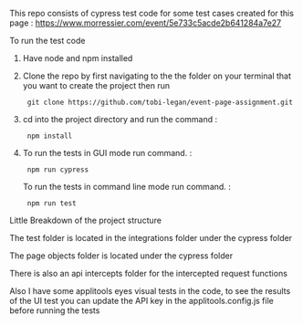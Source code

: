 This repo consists of cypress test code for some test cases created for this page : https://www.morressier.com/event/5e733c5acde2b641284a7e27


To run the test code

1. Have node and npm installed

2. Clone the repo by first navigating to the the folder on your terminal that you want to create the project then run


   		git clone https://github.com/tobi-legan/event-page-assignment.git
	 
   
3. cd into the project directory and run the command : 


   		npm install
		
   
4. To run the tests in GUI mode run command. :  

    	npm run cypress
   
   To run the tests in command line mode run command. : 
	 
    	npm run test



Little Breakdown of the project structure


The test folder is located in the integrations folder under the cypress folder

The page objects folder is located under the cypress folder

There is also an api intercepts folder for the intercepted request functions

Also I have some applitools eyes visual tests in the code, to see the results of the UI test you can update the API key in the applitools.config.js file before running the tests





